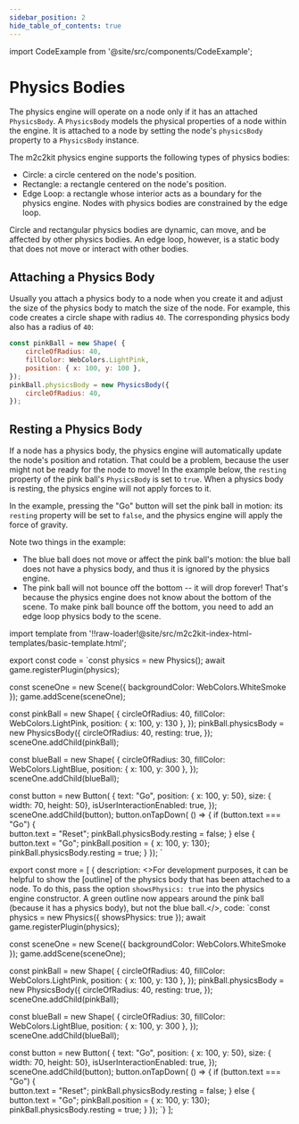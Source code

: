 ```yaml
---
sidebar_position: 2
hide_table_of_contents: true
---
```


import CodeExample from '@site/src/components/CodeExample';

# Physics Bodies

The physics engine will operate on a node only if it has an attached `PhysicsBody`. A `PhysicsBody` models the physical properties of a node within the engine. It is attached to a node by setting the node's `physicsBody` property to a `PhysicsBody` instance.

The m2c2kit physics engine supports the following types of physics bodies:
-  Circle: a circle centered on the node's position.
-  Rectangle: a rectangle centered on the node's position.
-  Edge Loop: a rectangle whose interior acts as a boundary for the physics engine. Nodes with physics bodies are constrained by the edge loop.

Circle and rectangular physics bodies are dynamic, can move, and be affected by other physics bodies. An edge loop, however, is a static body that does not move or interact with other bodies.

## Attaching a Physics Body

Usually you attach a physics body to a node when you create it and adjust the size of the physics body to match the size of the node. For example, this code creates a circle shape with radius `40`. The corresponding physics body also has a radius of `40`:

```javascript
const pinkBall = new Shape( {
    circleOfRadius: 40,
    fillColor: WebColors.LightPink,
    position: { x: 100, y: 100 },
});
pinkBall.physicsBody = new PhysicsBody({
    circleOfRadius: 40,
});
```

## Resting a Physics Body

If a node has a physics body, the physics engine will automatically update the node's position and rotation. That could be a problem, because the user might not be ready for the node to move! In the example below, the `resting` property of the pink ball's `PhysicsBody` is set to `true`. When a physics body is resting, the physics engine will not apply forces to it.

In the example, pressing the "Go" button will set the pink ball in motion: its `resting` property will be set to `false`, and the physics engine will apply the force of gravity.

Note two things in the example:
- The blue ball does not move or affect the pink ball's motion: the blue ball does not have a physics body, and thus it is ignored by the physics engine.
- The pink ball will not bounce off the bottom -- it will drop forever! That's because the physics engine does not know about the bottom of the scene. To make pink ball bounce off the bottom, you need to add an edge loop physics body to the scene.

import template from '!!raw-loader!@site/src/m2c2kit-index-html-templates/basic-template.html';

export const code = `const physics = new Physics();
await game.registerPlugin(physics);
 
const sceneOne = new Scene({ backgroundColor: WebColors.WhiteSmoke });
game.addScene(sceneOne);
 
const pinkBall = new Shape( {
    circleOfRadius: 40,
    fillColor: WebColors.LightPink,
    position: { x: 100, y: 130 },
});
pinkBall.physicsBody = new PhysicsBody({
    circleOfRadius: 40,
    resting: true,
});
sceneOne.addChild(pinkBall);

const blueBall = new Shape( {
    circleOfRadius: 30,
    fillColor: WebColors.LightBlue,
    position: { x: 100, y: 300 },
});
sceneOne.addChild(blueBall);
 
const button = new Button( {
    text: "Go",
    position: { x: 100, y: 50},
    size: { width: 70, height: 50},
    isUserInteractionEnabled: true,
});
sceneOne.addChild(button);
button.onTapDown( () => {
  if (button.text === "Go") {    
    button.text = "Reset";
    pinkBall.physicsBody.resting = false;
  } else {
    button.text = "Go";
    pinkBall.position = { x: 100, y: 130};
    pinkBall.physicsBody.resting = true;
  }
});
`

export const more = [
{ description: <>For development purposes, it can be helpful to show the [outline] of the physics body that has been attached to a node. To do this, pass the option `showsPhysics: true` into the physics engine constructor. A green outline now appears around the pink ball (because it has a physics body), but not the blue ball.</>,
code: `const physics = new Physics({ showsPhysics: true });
await game.registerPlugin(physics);
 
const sceneOne = new Scene({ backgroundColor: WebColors.WhiteSmoke });
game.addScene(sceneOne);
 
const pinkBall = new Shape( {
    circleOfRadius: 40,
    fillColor: WebColors.LightPink,
    position: { x: 100, y: 130 },
});
pinkBall.physicsBody = new PhysicsBody({
    circleOfRadius: 40,
    resting: true,
});
sceneOne.addChild(pinkBall);

const blueBall = new Shape( {
    circleOfRadius: 30,
    fillColor: WebColors.LightBlue,
    position: { x: 100, y: 300 },
});
sceneOne.addChild(blueBall);
 
const button = new Button( {
    text: "Go",
    position: { x: 100, y: 50},
    size: { width: 70, height: 50},
    isUserInteractionEnabled: true,
});
sceneOne.addChild(button);
button.onTapDown( () => {
  if (button.text === "Go") {    
    button.text = "Reset";
    pinkBall.physicsBody.resting = false;
  } else {
    button.text = "Go";
    pinkBall.position = { x: 100, y: 130};
    pinkBall.physicsBody.resting = true;
  }
});
`}
];


<CodeExample code={code} more={more} template={template} console="true"/>
